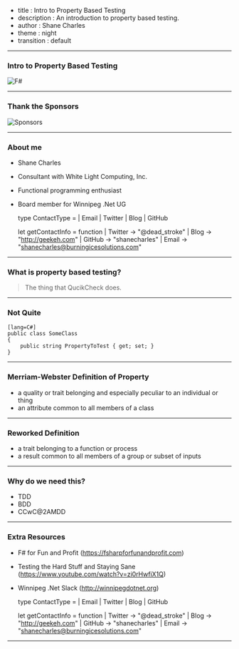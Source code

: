 - title : Intro to Property Based Testing
- description : An introduction to property based testing.
- author : Shane Charles
- theme : night
- transition : default

***

### Intro to Property Based Testing

![F#](images/fsharp256.png)

***

### Thank the Sponsors

![Sponsors](images/sponsors.png)

***

### About me

- Shane Charles
- Consultant with White Light Computing, Inc.
- Functional programming enthusiast
- Board member for Winnipeg .Net UG


    type ContactType = | Email | Twitter | Blog | GitHub

    let getContactInfo = function
      | Twitter -> "@dead_stroke"
      | Blog    -> "http://geekeh.com"
      | GitHub  -> "shanecharles"
      | Email   -> "shanecharles@burningicesolutions.com"

***

### What is property based testing?

> The thing that QucikCheck does.

---

### Not Quite

    [lang=C#]
    public class SomeClass 
    {
        public string PropertyToTest { get; set; }
    }

---

### Merriam-Webster Definition of Property

- a quality or trait belonging and especially peculiar to an individual or thing
- an attribute common to all members of a class 

---

### Reworked Definition

- a trait belonging to a function or process
- a result common to all members of a group or subset of inputs

***

### Why do we need this?

- TDD
- BDD
- CCwC@2AMDD

---

### Extra Resources

- F# for Fun and Profit (https://fsharpforfunandprofit.com)
- Testing the Hard Stuff and Staying Sane (https://www.youtube.com/watch?v=zi0rHwfiX1Q)
- Winnipeg .Net Slack (http://winnipegdotnet.org)


    type ContactType = | Email | Twitter | Blog | GitHub

    let getContactInfo = function
      | Twitter -> "@dead_stroke"
      | Blog    -> "http://geekeh.com"
      | GitHub  -> "shanecharles"
      | Email   -> "shanecharles@burningicesolutions.com"

***

